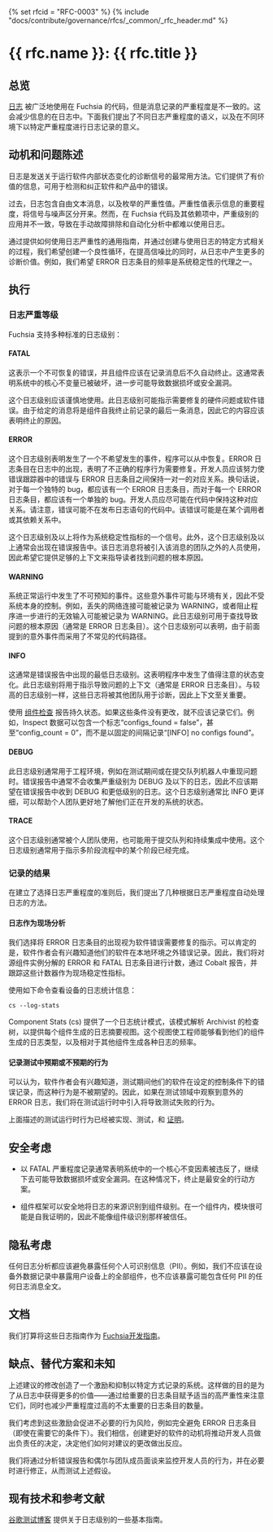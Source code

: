 {% set rfcid = "RFC-0003" %}
{% include "docs/contribute/governance/rfcs/_common/_rfc_header.md" %}
# {{ rfc.name }}: {{ rfc.title }}
<!-- SET the `rfcid` VAR ABOVE. DO NOT EDIT ANYTHING ELSE ABOVE THIS LINE. -->

<!-- ## Summary -->
## 总览

<!-- 
[Logging](/concepts/components/diagnostics/logs/README.md) is used extensively throughout
Fuchsia's code, but messages are logged with inconsistent severities. This
diminishes the value of information in the logs. Below we propose semantic
meaning for different log severity levels, and implications for logging at
certain severities in various environments.
 -->
[日志](/concepts/components/diagnostics/logs/README.md) 被广泛地使用在 Fuchsia 的代码，但是消息记录的严重程度是不一致的。这会减少信息的在日志中。下面我们提出了不同日志严重程度的语义，以及在不同环境下以特定严重程度进行日志记录的意义。

<!-- ## Motivation and problem statement -->
## 动机和问题陈述

<!-- 
Logs are the most common way to send a diagnostics signal about a change in
the internal state of running software. They offer valuable information that can
be used to detect and correct faults in software and products.
 -->
日志是发送关于运行软件内部状态变化的诊断信号的最常用方法。它们提供了有价值的信息，可用于检测和纠正软件和产品中的错误。

<!-- 
Historically, logs contain a free-text message, as well as an enumerated
severity value. The severity value offers an indication of how important the
message is, differentiating the signal from the noise. However, the application
of severity levels is made inconsistently throughout Fuchsia code and its
dependencies, resulting in logs that are difficult to use both in manual
troubleshooting and in automated analysis.
 -->
过去，日志包含自由文本消息，以及枚举的严重性值。严重性值表示信息的重要程度，将信号与噪声区分开来。然而，在 Fuchsia 代码及其依赖项中，严重级别的应用并不一致，导致在手动故障排除和自动化分析中都难以使用日志。

<!-- 
By providing common guidelines for how to use log severities, and by creating
processes that attach consequences to certain ways of using the logs, we hope to
create a virtuous cycle that will generate more diagnostics value out of logs
while also improving the signal-to-noise ratio. For instance, we would like the
frequency of ERROR log entries to be one of the proxies to system stability.
 -->
通过提供如何使用日志严重性的通用指南，并通过创建与使用日志的特定方式相关的过程，我们希望创建一个良性循环，在提高信噪比的同时，从日志中产生更多的诊断价值。例如，我们希望 ERROR 日志条目的频率是系统稳定性的代理之一。

<!-- ## Implementation -->
## 执行

<!-- ### Log severity levels -->
### 日志严重等级

<!-- Fuchsia supports a number of standard log severity levels: -->
Fuchsia 支持多种标准的日志级别：

#### FATAL

<!-- 
This indicates an unrecoverable error and that the component should
self-terminate shortly after logging the message. This typically indicates that
a core invariant in the system has been violated and proceeding further could
lead to data corruption or security vulnerabilities.
 -->
这表示一个不可恢复的错误，并且组件应该在记录消息后不久自动终止。这通常表明系统中的核心不变量已被破坏，进一步可能导致数据损坏或安全漏洞。

<!-- 
This log level should be used sparingly. This log level may indicate a hardware
issue or software bug that needs to be fixed. Since the given message will be
the final message logged before the component self-terminates, its contents
should indicate the reason for termination.
 -->
这个日志级别应该谨慎地使用。此日志级别可能指示需要修复的硬件问题或软件错误。由于给定的消息将是组件自我终止前记录的最后一条消息，因此它的内容应该表明终止的原因。

#### ERROR

<!-- 
This log level indicates an undesired event has occurred that the program can
recover from. An ERROR log entry's appearance in the logs is an indication of
incorrect program behavior that needs to be fixed. Developers should strive for
a one-to-one correspondence between a bug in the bug tracker and the ERROR log
entry. In other words, for every unique bug, there should be an ERROR log entry,
and for every ERROR log entry, there should be a separate bug. Developers should
attempt to maintain this correspondence in code where possible. Note that the
bug might not be in the code issuing the log statement. The bug may be in one of
the callers or one of its dependencies.
 -->
这个日志级别表明发生了一个不希望发生的事件，程序可以从中恢复。ERROR 日志条目在日志中的出现，表明了不正确的程序行为需要修复。开发人员应该努力使错误跟踪器中的错误与 ERROR 日志条目之间保持一对一的对应关系。换句话说，对于每一个独特的 bug，都应该有一个 ERROR 日志条目，而对于每一个 ERROR 日志条目，都应该有一个单独的 bug。开发人员应尽可能在代码中保持这种对应关系。请注意，错误可能不在发布日志语句的代码中。该错误可能是在某个调用者或其依赖关系中。

<!-- 
This log level and above will serve as a signal to system stability metrics.
Additionally, this log level and above will typically be present in bug reports.
This log message will be consumed by people outside the team that introduced
the message and so it is expected to provide sufficient context to guide the
reader toward the root cause of the problem.
 -->
这个日志级别及以上将作为系统稳定性指标的一个信号。此外，这个日志级别及以上通常会出现在错误报告中。该日志消息将被引入该消息的团队之外的人员使用，因此希望它提供足够的上下文来指导读者找到问题的根本原因。

#### WARNING

<!-- 
This log level indicates an unexpected event has occurred within the normal
operation of the system. These unexpected events may be environmental and
therefore outside the control of the system itself. For example, a lost network
connection may be logged as a WARNING or invalid input that prevents a program
from proceeding further may be logged as WARNING. This log level can be used to
find the root cause that led to a problem (typically an ERROR log entry). This
log level may serve to make salient that an uncommon code path was taken as a
result of the aforementioned unexpected event.
 -->
系统正常运行中发生了不可预知的事件。这些意外事件可能与环境有关，因此不受系统本身的控制。例如，丢失的网络连接可能被记录为 WARNING，或者阻止程序进一步进行的无效输入可能被记录为 WARNING。此日志级别可用于查找导致问题的根本原因（通常是 ERROR 日志条目）。这个日志级别可以表明，由于前面提到的意外事件而采用了不常见的代码路径。

#### INFO

<!-- 
This is typically the lowest log level present in bug reports. This indicates
that a noteworthy state change has occurred in a program. This log level will be
used to indicate the context that led to a problem (typically an ERROR log
entry). As with higher log levels, these logs will be consumed by
other teams for diagnosis and so context is critical.
 -->
这通常是错误报告中出现的最低日志级别。这表明程序中发生了值得注意的状态变化。此日志级别将用于指示导致问题的上下文（通常是 ERROR 日志条目）。与较高的日志级别一样，这些日志将被其他团队用于诊断，因此上下文至关重要。

<!-- 
Long-lasting states should be reported using
[Component Inspection](/development/diagnostics/inspect).
Such conditions should not be logged if they have not changed. For example,
instead of logging "[INFO] no configs found" at a fixed interval, the Inspect
data could contain a flag "configs_found = false," or even "config_count = 0."
 -->
使用 [组件检查](/development/diagnostics/inspect) 报告持久状态。如果这些条件没有更改，就不应该记录它们。例如，Inspect 数据可以包含一个标志“configs_found = false”，甚至“config_count = 0”，而不是以固定的间隔记录“[INFO] no configs found”。

#### DEBUG

<!-- 
This log level is typically used in engineering environments, such as during
tests or while reproducing an issue in a commit queue bot. Logs at severity
level DEBUG and below are typically not collected in bug reports, so there
should be no expectation to receive DEBUG and lower logs in bug reports. This
log level is typically more verbose than INFO and helps individual teams better
understand the state of the system they're developing.
 -->
此日志级别通常用于工程环境，例如在测试期间或在提交队列机器人中重现问题时。错误报告中通常不会收集严重级别为 DEBUG 及以下的日志，因此不应该期望在错误报告中收到 DEBUG 和更低级别的日志。这个日志级别通常比 INFO 更详细，可以帮助个人团队更好地了解他们正在开发的系统的状态。

#### TRACE

<!-- 
This log level will typically be used by individual teams and perhaps in
the commit queue and continuous integration. This log level is typically used to
indicate that a stage in a multistage process has completed.
 -->
这个日志级别通常被个人团队使用，也可能用于提交队列和持续集成中使用。这个日志级别通常用于指示多阶段流程中的某个阶段已经完成。

<!-- ### Consequences of logging -->
### 记录的结果

<!-- 
Having established guidelines for choosing log severity levels, we propose
several ways in which we automatically treat logs based on their severity.
 -->
在建立了选择日志严重程度的准则后，我们提出了几种根据日志严重程度自动处理日志的方法。

<!-- #### Logs as in-field analytics -->
#### 日志作为现场分析

<!-- 
We choose to treat the presence of an ERROR log entry as an indication of a
software bug that needs to be fixed. It's safe to assume that a software author
would be interested in knowing that their software is logging errors outside
their local environment. Therefore we will count the presence of ERROR and FATAL
log entries broken down by source component instance, report them via Cobalt,
and track these counters as an in-field stability metric.
 -->
我们选择将 ERROR 日志条目的出现视为软件错误需要修复的指示。可以肯定的是，软件作者会有兴趣知道他们的软件在本地环境之外错误记录。因此，我们将对源组件实例分解的 ERROR 和 FATAL 日志条目进行计数，通过 Cobalt 报告，并跟踪这些计数器作为现场稳定性指标。

<!-- 
To view an overview of logging statistics on a device, use the following
command:
 -->
使用如下命令查看设备的日志统计信息：

```
cs --log-stats
```

<!-- 
Component Stats (cs) provides a log stats mode that parses Archivist's inspect
tree to provide a summary view of logs generated per component. This view
enables engineers to see the types of logs their component generates and the
frequency with which it generates various logs relative to other components.
 -->
Component Stats (cs) 提供了一个日志统计模式，该模式解析 Archivist 的检查树，以提供每个组件生成的日志摘要视图。这个视图使工程师能够看到他们的组件生成的日志类型，以及相对于其他组件生成各种日志的频率。

<!-- #### Logs as (un)expected behavior under test -->
#### 记录测试中预期或不预期的行为

<!-- 
It's safe to assume that a software author would be interested in knowing that
their software is logging errors under controlled conditions set during a test,
when such behavior is not expected. Therefore we will introduce behavior into
the test runtime that will cause tests to fail if unexpected ERROR logs are
observed within the test realm.
 -->
可以认为，软件作者会有兴趣知道，测试期间他们的软件在设定的控制条件下的错误记录，而这种行为是不被期望的。因此，如果在测试领域中观察到意外的 ERROR 日志，我们将在测试运行时中引入将导致测试失败的行为。

<!-- 
The test runtime behavior described above has been implemented, tested, and
[documented](/concepts/testing/v1_test_component.md#restricting_log_severity).
 -->
上面描述的测试运行时行为已经被实现、测试，和 [证明](/concepts/testing/v1_test_component.md#restricting_log_severity)。

<!-- ## Security Consideration -->
## 安全考虑

<!-- 
* Logging with FATAL severity typically indicates that a core invariant in the
system has been violated and proceeding further could lead to data corruption or
security vulnerabilities. Termination is the safest course of action in this case.
 -->
* 以 FATAL 严重程度记录通常表明系统中的一个核心不变因素被违反了，继续下去可能导致数据损坏或安全漏洞。在这种情况下，终止是最安全的行动方案。

<!-- 
* The component framework can securely identify the source of a log to a component
level. Within a component, modules will likely be self-attested and so cannot be
trusted to the same degree as component-level identification.
 -->
* 组件框架可以安全地将日志的来源识别到组件级别。在一个组件内，模块很可能是自我证明的，因此不能像组件级识别那样被信任。

<!-- ## Privacy Consideration -->
## 隐私考虑

<!-- 
Any logging analytics should avoid exposing any Personally Identifiable
Information (PII). For example, we should not expose the full set of components
on a user's device in off-device metrics nor the full text of any log messages
that might contain any PII.
 -->
任何日志分析都应该避免暴露任何个人可识别信息（PII）。例如，我们不应该在设备外数据记录中暴露用户设备上的全部组件，也不应该暴露可能包含任何 PII 的任何日志消息全文。

<!-- ## Documentation -->
## 文档

<!-- 
We intend to publish these logging guidelines as a [Fuchsia Development
Guide](/development) as well.
 -->
我们打算将这些日志指南作为 [Fuchsia开发指南](/development)。

<!-- ## Drawbacks, alternatives, and unknowns -->
## 缺点、替代方案和未知

<!-- 
The proposed changes above create a system of incentives and disincentives to
log in certain ways. The intention is to get more value out of logs - notice the
important log entries by giving them appropriately high severity, while also
reducing the number of less significant log entries with overly high severity.
 -->
上述建议的修改创造了一个激励和抑制以特定方式记录的系统。这样做的目的是为了从日志中获得更多的价值——通过给重要的日志条目赋予适当的高严重性来注意它们，同时也减少严重程度过高的不太重要的日志条目的数量。

<!-- 
We consider the risk that these incentives will promote unwanted behaviors, such
as avoiding ERROR log entries entirely (even under conditions that call for it).
We believe that the motivation to create better software will drive developers
to make responsible decisions in how they react to the proposed changes.
 -->
我们考虑到这些激励会促进不必要的行为风险，例如完全避免 ERROR 日志条目（即使在需要它的条件下）。我们相信，创建更好的软件的动机将推动开发人员做出负责任的决定，决定他们如何对建议的更改做出反应。

<!-- 
We will test the above hypothesis by monitoring developer behavior via analysis
of bug reports and occasional interviews with team members, and course-correct
as necessary.
 -->
我们将通过分析错误报告和偶尔与团队成员面谈来监控开发人员的行为，并在必要时进行修正，从而测试上述假设。


<!-- ## Prior art and references -->
## 现有技术和参考文献

<!-- 
The [Google Testing Blog](https://testing.googleblog.com/2013/06/optimal-logging.html)
provides some basic guidelines on logging levels.
 -->
[谷歌测试博客](https://testing.googleblog.com/2013/06/optimal-logging.html) 提供关于日志级别的一些基本指南。
